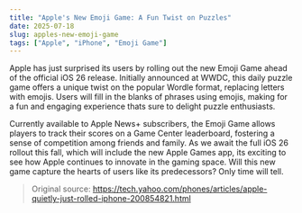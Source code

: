 ```yaml
---
title: "Apple's New Emoji Game: A Fun Twist on Puzzles"
date: 2025-07-18
slug: apples-new-emoji-game
tags: ["Apple", "iPhone", "Emoji Game"]
---
```


Apple has just surprised its users by rolling out the new Emoji Game ahead of the official iOS 26 release. Initially announced at WWDC, this daily puzzle game offers a unique twist on the popular Wordle format, replacing letters with emojis. Users will fill in the blanks of phrases using emojis, making for a fun and engaging experience thats sure to delight puzzle enthusiasts.

Currently available to Apple News+ subscribers, the Emoji Game allows players to track their scores on a Game Center leaderboard, fostering a sense of competition among friends and family. As we await the full iOS 26 rollout this fall, which will include the new Apple Games app, its exciting to see how Apple continues to innovate in the gaming space. Will this new game capture the hearts of users like its predecessors? Only time will tell.
> Original source: https://tech.yahoo.com/phones/articles/apple-quietly-just-rolled-iphone-200854821.html